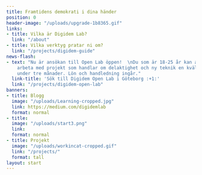 ```yaml
---
title: Framtidens demokrati i dina händer
position: 0
header-image: "/uploads/upgrade-1b8365.gif"
links:
- title: Vilka är Digidem Lab?
  link: "/about"
- title: Vilka verktyg pratar ni om?
  link: "/projects/digidem-guide"
news-flash:
- text: "Nu är ansökan till Open Lab öppen!  \nDu som är 18-25 år kan ansöka om att
    arbeta med projekt som handlar om delaktighet och ny teknik en kväll i veckan
    under tre månader. Lön och handledning ingår."
  link-title: 'Sök till Digidem Open Lab i Göteborg :+1:'
  link: "/projects/digidem-open-lab"
banners:
- title: Blogg
  image: "/uploads/Learning-cropped.jpg"
  link: https://medium.com/digidemlab
  format: normal
- title: 
  image: "/uploads/start3.png"
  link: 
  format: normal
- title: Projekt
  image: "/uploads/workincat-cropped.gif"
  link: "/projects/"
  format: tall
layout: start
---
```


